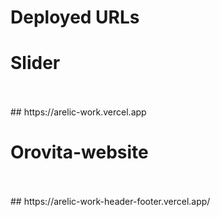 # Deployed URLs

<h1>Slider</h1><br></br>
## https://arelic-work.vercel.app 
<h1>Orovita-website</h1><br></br>
## https://arelic-work-header-footer.vercel.app/
